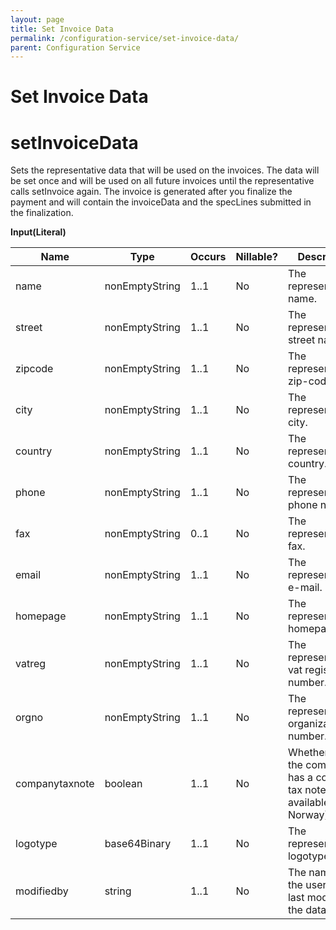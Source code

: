 ```yaml
---
layout: page
title: Set Invoice Data
permalink: /configuration-service/set-invoice-data/
parent: Configuration Service
---
```


# Set Invoice Data 
  
# setInvoiceData

Sets the representative data that will be used on the invoices. The data
will be set once and will be used on all future invoices until the
representative calls setInvoice again.
The invoice is generated after you finalize the payment and will contain
the invoiceData and the specLines submitted in the finalization.
 
**Input(Literal)**
  
| Name           | Type           | Occurs | Nillable? | Description                                                                  |
|----------------|----------------|--------|-----------|------------------------------------------------------------------------------|
| name           | nonEmptyString | 1..1   | No        | The representative's name.                                                   |
| street         | nonEmptyString | 1..1   | No        | The representative's street name.                                            |
| zipcode        | nonEmptyString | 1..1   | No        | The representative's zip-code.                                               |
| city           | nonEmptyString | 1..1   | No        | The representative's city.                                                   |
| country        | nonEmptyString | 1..1   | No        | The representative's country.                                                |
| phone          | nonEmptyString | 1..1   | No        | The representative's phone number.                                           |
| fax            | nonEmptyString | 0..1   | No        | The representative's fax.                                                    |
| email          | nonEmptyString | 1..1   | No        | The representative's e-mail.                                                 |
| homepage       | nonEmptyString | 1..1   | No        | The representative's homepage.                                               |
| vatreg         | nonEmptyString | 1..1   | No        | The representative's vat registration number.                                |
| orgno          | nonEmptyString | 1..1   | No        | The representative's organization number.                                    |
| companytaxnote | boolean        | 1..1   | No        | Whether or not the company has a company tax note (Not available in Norway). |
| logotype       | base64Binary   | 1..1   | No        | The representative's logotype.                                               |
| modifiedby     | string         | 1..1   | No        | The name of the user that last modified the data.                            |
